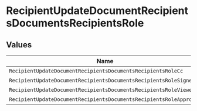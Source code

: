 # RecipientUpdateDocumentRecipientsDocumentsRecipientsRole


## Values

| Name                                                               | Value                                                              |
| ------------------------------------------------------------------ | ------------------------------------------------------------------ |
| `RecipientUpdateDocumentRecipientsDocumentsRecipientsRoleCc`       | CC                                                                 |
| `RecipientUpdateDocumentRecipientsDocumentsRecipientsRoleSigner`   | SIGNER                                                             |
| `RecipientUpdateDocumentRecipientsDocumentsRecipientsRoleViewer`   | VIEWER                                                             |
| `RecipientUpdateDocumentRecipientsDocumentsRecipientsRoleApprover` | APPROVER                                                           |